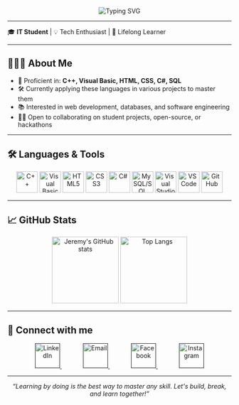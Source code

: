 <span>
<p align="center">
  <img src="https://readme-typing-svg.demolab.com?font=Fira+Code&weight=1000&size=28&pause=2000&color=87CEEB&center=true&vCenter=true&width=435&lines=Hello+World%2C+I'm+Jeremy!;" alt="Typing SVG" />
</p>
</span>

---

🎓 **IT Student** | 💡 Tech Enthusiast | 🚀 Lifelong Learner

---

## 🧑🏻‍💻 About Me

- 🎯 Proficient in: **C++, Visual Basic, HTML, CSS, C#, SQL**
- 🛠️ Currently applying these languages in various projects to master them
- 📚 Interested in web development, databases, and software engineering
- 🤝🏼 Open to collaborating on student projects, open-source, or hackathons

---

## 🛠️ Languages & Tools

<span>
  <p align="center">
  <img src="https://cdn.jsdelivr.net/gh/devicons/devicon/icons/cplusplus/cplusplus-original.svg" alt="C++" width="48" height="48"/>
  <img src="https://cdn.jsdelivr.net/gh/devicons/devicon/icons/visualbasic/visualbasic-original.svg" alt="Visual Basic" width="48" height="48"/>
  <img src="https://cdn.jsdelivr.net/gh/devicons/devicon/icons/html5/html5-original.svg" alt="HTML5" width="48" height="48"/>
  <img src="https://cdn.jsdelivr.net/gh/devicons/devicon/icons/css3/css3-original.svg" alt="CSS3" width="48" height="48"/>
  <img src="https://cdn.jsdelivr.net/gh/devicons/devicon/icons/csharp/csharp-original.svg" alt="C#" width="48" height="48"/>
  <img src="https://cdn.jsdelivr.net/gh/devicons/devicon/icons/mysql/mysql-original.svg" alt="MySQL/SQL" width="48" height="48"/>
  <img src="https://cdn.jsdelivr.net/gh/devicons/devicon/icons/visualstudio/visualstudio-plain.svg" alt="Visual Studio" width="48" height="48"/>
  <img src="https://cdn.jsdelivr.net/gh/devicons/devicon/icons/vscode/vscode-original.svg" alt="VSCode" width="48" height="48"/>
  <img src="https://skillicons.dev/icons?i=github&theme=dark" alt="GitHub" width="48" height="48" />
  </p>
</span>

---

## 📈 GitHub Stats
<p align="center">
  <img src="https://github-readme-stats.vercel.app/api?username=Jeremy-06&show_icons=true&cache_seconds=1800&theme=radical" alt="Jeremy's GitHub stats" height="150"/>
  <img src="https://github-readme-stats.vercel.app/api/top-langs/?username=Jeremy-06&layout=compact&cache_seconds=1800&theme=radical" alt="Top Langs" height="150"/>
</p>

---

## 🔗 Connect with me

<span>
<p align="center">
  <a href="" title="LinkedIn" style="margin: 0 24px;">
    <img src="https://skillicons.dev/icons?i=linkedin" alt="LinkedIn" width="56" height="56" />
  </a>
  <a href="" title="Email" style="margin: 0 24px;">
    <img src="https://skillicons.dev/icons?i=gmail" alt="Email" width="56" height="56" />
  </a>
  <a href="" title="Facebook" style="margin: 0 24px;">
    <img src="https://img.icons8.com/color/96/000000/facebook-new.png" alt="Facebook" width="56" height="56" />
  </a>
  <a href="" title="Instagram" style="margin: 0 24px;">
    <img src="https://skillicons.dev/icons?i=instagram" alt="Instagram" width="56" height="56" />
  </a>
</p>
</span>


---

<p align="center"><em>“Learning by doing is the best way to master any skill. Let's build, break, and learn together!”</em></p>

